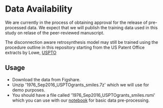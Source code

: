 # Data Availability

We are currently in the process of obtaining approval for the release of pre-processed data. We expect that we will publish the training data used in this study on relase of the peer-reviewed manuscript.

The disconnection aware retrosynthesis model may still be trained using the procedure outline in this repository starting from the US Patent Office extracts by Lowe, [USPTO](https://figshare.com/articles/dataset/Chemical_reactions_from_US_patents_1976-Sep2016_/5104873)

## Usage

- Download the data from Figshare.
- Unzip '1976_Sep2016_USPTOgrants_smiles.7z' which we will use for demo purposes.
- You should have a file called '1976_Sep2016_USPTOgrants_smiles.rsmi' which you can use with our [notebook](../notebooks_and_scripts/uspto_preprocessing_example.ipynb) for basic data pre-processing.
